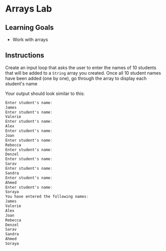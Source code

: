 # Arrays Lab

## Learning Goals

- Work with arrays

## Instructions

Create an input loop that asks the user to enter the names of 10 students that
will be added to a `String` array you created. Once all 10 student names have
been added (one by one), go through the array to display each student's name

Your output should look similar to this:

```java
Enter student's name:
James
Enter student's name:
Valerie
Enter student's name:
Alex
Enter student's name:
Joan
Enter student's name:
Rebecca
Enter student's name:
Denzel
Enter student's name:
Sarav
Enter student's name:
Sandra
Enter student's name:
Ahmed
Enter student's name:
Soraya
You have entered the following names:
James
Valerie
Alex
Joan
Rebecca
Denzel
Sarav
Sandra
Ahmed
Soraya
```
